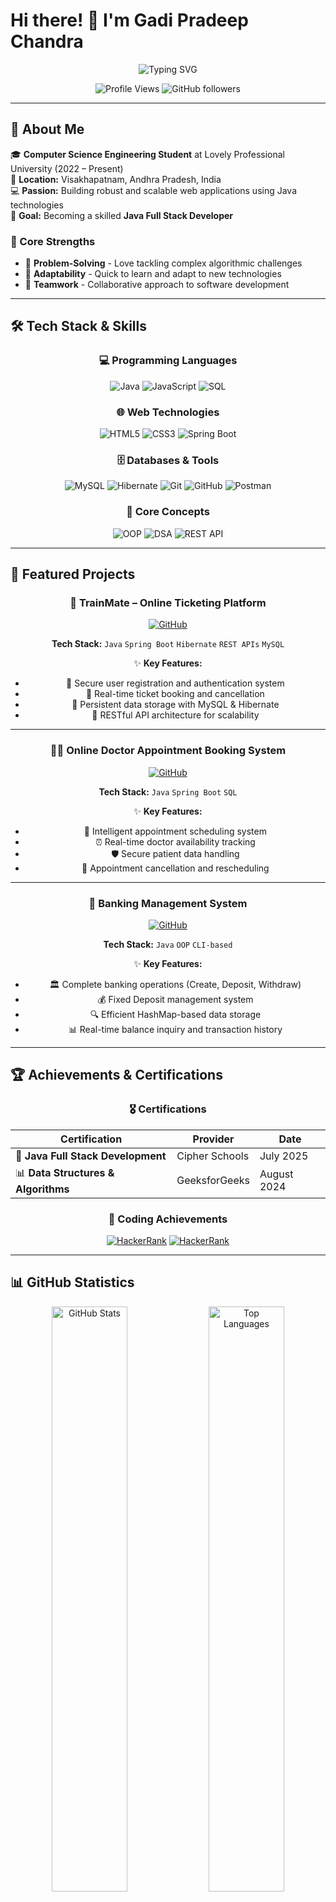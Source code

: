 # Hi there! 👋 I'm Gadi Pradeep Chandra

<div align="center">
  <img src="https://readme-typing-svg.herokuapp.com?font=Fira+Code&weight=500&size=28&duration=3000&pause=1000&color=3B82F6&center=true&vCenter=true&width=600&lines=Java+Full+Stack+Developer;Problem+Solver+%26+Code+Enthusiast;Building+Scalable+Web+Applications" alt="Typing SVG" />
</div>

<p align="center">
  <img src="https://komarev.com/ghpvc/?username=pradeep6696&label=Profile%20views&color=0e75b6&style=flat" alt="Profile Views" />
  <img src="https://img.shields.io/github/followers/pradeep6696?label=Followers&style=social" alt="GitHub followers" />
</p>

---

## 🚀 About Me

🎓 **Computer Science Engineering Student** at Lovely Professional University (2022 – Present)  
📍 **Location:** Visakhapatnam, Andhra Pradesh, India  
💻 **Passion:** Building robust and scalable web applications using Java technologies  
🎯 **Goal:** Becoming a skilled **Java Full Stack Developer**  

### 🌟 Core Strengths
- 🧩 **Problem-Solving** - Love tackling complex algorithmic challenges
- 🔄 **Adaptability** - Quick to learn and adapt to new technologies
- 🤝 **Teamwork** - Collaborative approach to software development

---

## 🛠️ Tech Stack & Skills

<div align="center">

### 💻 Programming Languages
![Java](https://img.shields.io/badge/Java-007396?style=for-the-badge&logo=java&logoColor=white)
![JavaScript](https://img.shields.io/badge/JavaScript-F7DF1E?style=for-the-badge&logo=javascript&logoColor=black)
![SQL](https://img.shields.io/badge/SQL-336791?style=for-the-badge&logo=postgresql&logoColor=white)

### 🌐 Web Technologies
![HTML5](https://img.shields.io/badge/HTML5-E34F26?style=for-the-badge&logo=html5&logoColor=white)
![CSS3](https://img.shields.io/badge/CSS3-1572B6?style=for-the-badge&logo=css3&logoColor=white)
![Spring Boot](https://img.shields.io/badge/Spring_Boot-6DB33F?style=for-the-badge&logo=spring&logoColor=white)

### 🗄️ Databases & Tools
![MySQL](https://img.shields.io/badge/MySQL-4479A1?style=for-the-badge&logo=mysql&logoColor=white)
![Hibernate](https://img.shields.io/badge/Hibernate-59666C?style=for-the-badge&logo=hibernate&logoColor=white)
![Git](https://img.shields.io/badge/Git-F05032?style=for-the-badge&logo=git&logoColor=white)
![GitHub](https://img.shields.io/badge/GitHub-181717?style=for-the-badge&logo=github&logoColor=white)
![Postman](https://img.shields.io/badge/Postman-FF6C37?style=for-the-badge&logo=postman&logoColor=white)

### 🧠 Core Concepts
![OOP](https://img.shields.io/badge/OOP-FF6B35?style=for-the-badge&logo=java&logoColor=white)
![DSA](https://img.shields.io/badge/Data_Structures-4CAF50?style=for-the-badge&logo=algorithms&logoColor=white)
![REST API](https://img.shields.io/badge/REST_APIs-009688?style=for-the-badge&logo=api&logoColor=white)

</div>

---

## 🚀 Featured Projects

<div align="center">

### 🚉 TrainMate – Online Ticketing Platform
[![GitHub](https://img.shields.io/badge/GitHub-View%20Code-181717?style=for-the-badge&logo=github)](https://github.com/pradeep6696)

**Tech Stack:** `Java` `Spring Boot` `Hibernate` `REST APIs` `MySQL`

✨ **Key Features:**
- 🔐 Secure user registration and authentication system
- 🎫 Real-time ticket booking and cancellation
- 💾 Persistent data storage with MySQL & Hibernate
- 🔄 RESTful API architecture for scalability

---

### 👨‍⚕️ Online Doctor Appointment Booking System
[![GitHub](https://img.shields.io/badge/GitHub-View%20Code-181717?style=for-the-badge&logo=github)](https://github.com/pradeep6696/Online_Doctor_Appointment_Booking_System)

**Tech Stack:** `Java` `Spring Boot` `SQL`

✨ **Key Features:**
- 📅 Intelligent appointment scheduling system
- ⏰ Real-time doctor availability tracking
- 🛡️ Secure patient data handling
- 🔄 Appointment cancellation and rescheduling

---

### 🏦 Banking Management System
[![GitHub](https://img.shields.io/badge/GitHub-View%20Code-181717?style=for-the-badge&logo=github)](https://github.com/pradeep6696/Banking_Management_System)

**Tech Stack:** `Java` `OOP` `CLI-based`

✨ **Key Features:**
- 🏛️ Complete banking operations (Create, Deposit, Withdraw)
- 💰 Fixed Deposit management system
- 🔍 Efficient HashMap-based data storage
- 📊 Real-time balance inquiry and transaction history

</div>

---

## 🏆 Achievements & Certifications

<div align="center">

### 🎖️ Certifications
| Certification | Provider | Date |
|---------------|----------|------|
| 🎯 **Java Full Stack Development** | Cipher Schools | July 2025 |
| 📊 **Data Structures & Algorithms** | GeeksforGeeks | August 2024 |

### 🏅 Coding Achievements
[![HackerRank](https://img.shields.io/badge/HackerRank-3%20Star%20Java-00EA64?style=for-the-badge&logo=hackerrank&logoColor=white)](https://www.hackerrank.com)
[![HackerRank](https://img.shields.io/badge/HackerRank-2%20Star%20MySQL-00EA64?style=for-the-badge&logo=hackerrank&logoColor=white)](https://www.hackerrank.com)

</div>

---

## 📊 GitHub Statistics

<div align="center">

<img width="49%" src="https://github-readme-stats.vercel.app/api?username=pradeep6696&show_icons=true&theme=radical&hide_border=true" alt="GitHub Stats"/>
<img width="49%" src="https://github-readme-stats.vercel.app/api/top-langs/?username=pradeep6696&layout=compact&theme=radical&hide_border=true" alt="Top Languages"/>

</div>

<div align="center">
  <img src="https://github-readme-streak-stats.herokuapp.com?user=pradeep6696&theme=radical&hide_border=true" alt="GitHub Streak Stats"/>
</div>

<div align="center">
  <img src="https://github-profile-trophy.vercel.app/?username=pradeep6696&theme=radical&no-frame=true&row=1&column=6" alt="GitHub Trophies"/>
</div>

---

## 🌐 Let's Connect!

<div align="center">

[![Email](https://img.shields.io/badge/Email-D14836?style=for-the-badge&logo=gmail&logoColor=white)](mailto:gadipradeepchandra2005@gmail.com)
[![LinkedIn](https://img.shields.io/badge/LinkedIn-0077B5?style=for-the-badge&logo=linkedin&logoColor=white)](https://www.linkedin.com/in/gadi-pradeep-chandra/)
[![GitHub](https://img.shields.io/badge/GitHub-181717?style=for-the-badge&logo=github&logoColor=white)](https://github.com/pradeep6696)

</div>

---

<div align="center">
  <img src="https://capsule-render.vercel.app/api?type=waving&color=gradient&height=100&section=footer" alt="Footer Wave"/>
  
  **💡 "Code is like humor. When you have to explain it, it's bad." - Cory House**
  
  ⭐ **Star my repositories if you find them interesting!** ⭐
</div>
